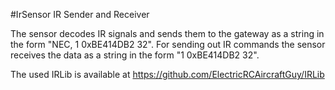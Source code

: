 #IrSensor
IR Sender and Receiver

The sensor decodes IR signals and sends them to the gateway as a string in the form "NEC, 1 0xBE414DB2 32".
For sending out IR commands the sensor receives the data as a string in the form "1 0xBE414DB2 32".

The used IRLib is available at https://github.com/ElectricRCAircraftGuy/IRLib
